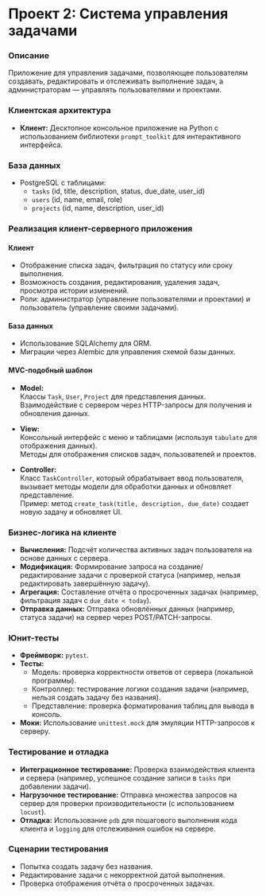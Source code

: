 # Проект 2: Система управления задачами 
### Описание
Приложение для управления задачами, позволяющее пользователям создавать, редактировать и отслеживать выполнение задач, а администраторам — управлять пользователями и проектами.

### Клиентская архитектура
- **Клиент:** Десктопное консольное приложение на Python с использованием библиотеки `prompt_toolkit` для интерактивного интерфейса.

### База данных
- PostgreSQL с таблицами:
  - `tasks` (id, title, description, status, due_date, user_id)
  - `users` (id, name, email, role)
  - `projects` (id, name, description, user_id)

### Реализация клиент-серверного приложения

#### Клиент
- Отображение списка задач, фильтрация по статусу или сроку выполнения.
- Возможность создания, редактирования, удаления задач, просмотра истории изменений.
- Роли: администратор (управление пользователями и проектами) и пользователь (управление своими задачами).

#### База данных
- Использование SQLAlchemy для ORM.
- Миграции через Alembic для управления схемой базы данных.

#### MVC-подобный шаблон

- **Model:**  
  Классы `Task`, `User`, `Project` для представления данных.  
  Взаимодействие с сервером через HTTP-запросы для получения и обновления данных.

- **View:**  
  Консольный интерфейс с меню и таблицами (используя `tabulate` для отображения данных).  
  Методы для отображения списков задач, пользователей и проектов.

- **Controller:**  
  Класс `TaskController`, который обрабатывает ввод пользователя, вызывает методы модели для обработки данных и обновляет представление.  
  Пример: метод `create_task(title, description, due_date)` создает новую задачу и обновляет UI.

### Бизнес-логика на клиенте
- **Вычисления:** Подсчёт количества активных задач пользователя на основе данных с сервера.
- **Модификация:** Формирование запроса на создание/редактирование задачи с проверкой статуса (например, нельзя редактировать завершённую задачу).
- **Агрегация:** Составление отчёта о просроченных задачах (например, фильтрация задач с `due_date < today`).
- **Отправка данных:** Отправка обновлённых данных (например, статуса задачи) на сервер через POST/PATCH-запросы.

### Юнит-тесты
- **Фреймворк:** `pytest`.
- **Тесты:**  
  - Модель: проверка корректности ответов от сервера (локальной программы).  
  - Контроллер: тестирование логики создания задачи (например, нельзя создать задачу без названия).  
  - Представление: проверка форматирования таблиц для вывода в консоль.  
- **Моки:** Использование `unittest.mock` для эмуляции HTTP-запросов к серверу.

### Тестирование и отладка
- **Интеграционное тестирование:** Проверка взаимодействия клиента и сервера (например, успешное создание записи в `tasks` при добавлении задачи).
- **Нагрузочное тестирование:** Отправка множества запросов на сервер для проверки производительности (с использованием `locust`).
- **Отладка:** Использование `pdb` для пошагового выполнения кода клиента и `logging` для отслеживания ошибок на сервере.

### Сценарии тестирования
- Попытка создать задачу без названия.
- Редактирование задачи с некорректной датой выполнения.
- Проверка отображения отчёта о просроченных задачах.
